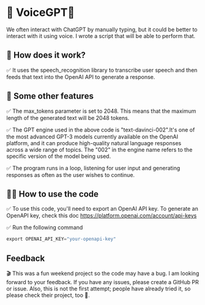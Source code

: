 # 🎤 VoiceGPT🎤 

We often interact with ChatGPT by manually typing, but it could be better to interact with it using voice. I wrote a script that will be able to perform that.

## 💪 How does it work?

✅ It uses the speech_recognition library to transcribe user speech and then feeds that text into the OpenAI API to generate a response.

## 👀 Some other features

✅ The max_tokens parameter is set to 2048. This means that the maximum length of the generated text will be 2048 tokens.

✅ The GPT engine used in the above code is "text-davinci-002".It's one of the most advanced GPT-3 models currently available on the OpenAI platform, and it can produce high-quality natural language responses across a wide range of topics. The "002" in the engine name refers to the specific version of the model being used.

✅ The program runs in a loop, listening for user input and generating responses as often as the user wishes to continue.

## 🤷‍♂️ How to use the code

✅  To use this code, you'll need to export an OpenAI API key. To generate an OpenAPI key, check this doc https://platform.openai.com/account/api-keys

✅  Run the following command 

```python
export OPENAI_API_KEY="your-openapi-key" 

```

## Feedback

🎬 This was a fun weekend project so the code may have a bug. I am looking forward to your feedback. If you have any issues, please create a GitHub PR or issue. Also, this is not the first attempt; people have already tried it, so please check their project, too 🙏.
